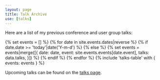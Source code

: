 ```yaml
---
layout: page
title: Talk Archive
use: [talks]
---
```

Here are a list of my previous conference and user group talks:

{% set events = [] %}
{% for date in site.events.dates|reverse %}
    {% if date.date >= 'today'|date('Y-m-d') %}
    {% else %}
        {% set events = events|merge([{
            date: date,
            event: site.events.events[date.event],
            talks: data.talks,
        }]) %}
    {% endif %}
{% endfor %}
{% include 'talks-table' with { events: events } %}

Upcoming talks can be found on the [talks page][0].

[0]: {{site.url}}/talks
